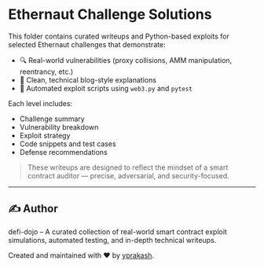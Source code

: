 # Ethernaut Challenge Solutions

This folder contains curated writeups and Python-based exploits for selected Ethernaut challenges that demonstrate:

- 🔍 Real-world vulnerabilities (proxy collisions, AMM manipulation, reentrancy, etc.)
- 📖 Clean, technical blog-style explanations
- 🧪 Automated exploit scripts using `web3.py` and `pytest`

Each level includes:
- Challenge summary
- Vulnerability breakdown
- Exploit strategy
- Code snippets and test cases
- Defense recommendations

> These writeups are designed to reflect the mindset of a smart contract auditor — precise, adversarial, and security-focused.

---
## ✍️ Author

defi-dojo – A curated collection of real-world smart contract exploit simulations, automated testing, and in-depth technical writeups.

Created and maintained with ❤️ by [yprakash](mailto:yprakash.518@gmail.com).